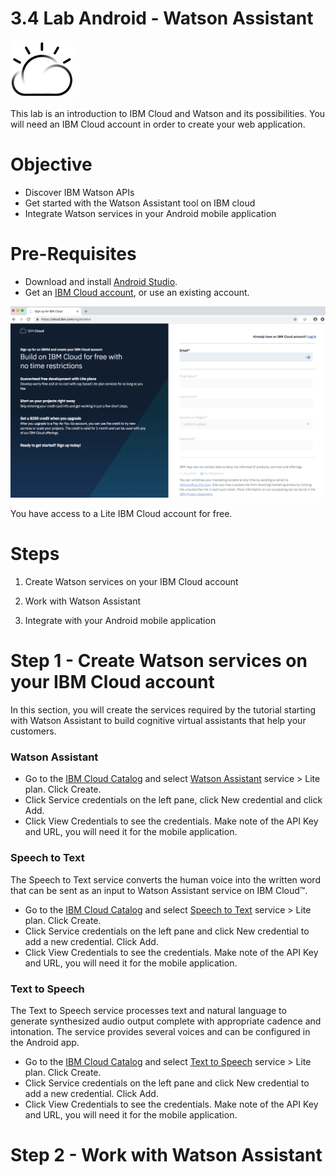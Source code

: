 
# 3.4 Lab Android - Watson Assistant


<img src="./images/cloud.png" width="20%"/>

This lab is an introduction to IBM Cloud and Watson and its possibilities. You will need an IBM Cloud account in order to create your web application.  

# Objective

+ Discover IBM Watson APIs
+ Get started with the Watson Assistant tool on IBM cloud
+ Integrate Watson services in your Android mobile application



# Pre-Requisites

+ Download and install [Android Studio](https://developer.android.com/studio/index.html).
+ Get an [IBM Cloud account](https://cloud.ibm.com/registration/?cm_mmc=droidcon2019), or use an existing account.
<img src="./images/register.png"/>

You have access to a Lite IBM Cloud account for free.


# Steps

1. Create Watson services on your IBM Cloud account

2. Work with Watson Assistant

3. Integrate with your Android mobile application


# Step 1 - Create Watson services on your IBM Cloud account

In this section, you will create the services required by the tutorial starting with Watson Assistant to build cognitive virtual assistants that help your customers.

### Watson Assistant

+ Go to the [IBM Cloud Catalog](https://cloud.ibm.com/catalog/) and select [Watson Assistant](https://cloud.ibm.com/catalog/services/watson-assistant-formerly-conversation) service > Lite plan. Click Create.
+ Click Service credentials on the left pane, click New credential and click Add.
+ Click View Credentials to see the credentials. Make note of the API Key and URL, you will need it for the mobile application.

### Speech to Text

The Speech to Text service converts the human voice into the written word that can be sent as an input to Watson Assistant service on IBM Cloud™.

+ Go to the [IBM Cloud Catalog](https://cloud.ibm.com/catalog/) and select [Speech to Text](https://cloud.ibm.com/catalog/services/speech-to-text) service > Lite plan. Click Create.
+ Click Service credentials on the left pane and click New credential to add a new credential. Click Add.
+ Click View Credentials to see the credentials. Make note of the API Key and URL, you will need it for the mobile application.

### Text to Speech

The Text to Speech service processes text and natural language to generate synthesized audio output complete with appropriate cadence and intonation. The service provides several voices and can be configured in the Android app.

+ Go to the [IBM Cloud Catalog](https://cloud.ibm.com/catalog/) and select [Text to Speech](https://cloud.ibm.com/catalog/services/text-to-speech) service > Lite plan. Click Create.
+ Click Service credentials on the left pane and click New credential to add a new credential. Click Add.
+ Click View Credentials to see the credentials. Make note of the API Key and URL, you will need it for the mobile application.

# Step 2 - Work with Watson Assistant
